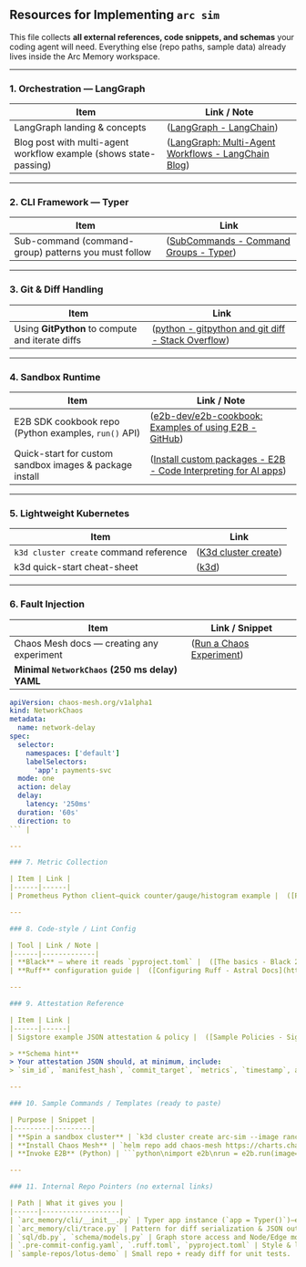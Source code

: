 ## Resources for Implementing `arc sim`

This file collects **all external references, code snippets, and schemas** your coding agent will need. Everything else (repo paths, sample data) already lives inside the Arc Memory workspace.

---

### 1. Orchestration — LangGraph

| Item | Link / Note |
|------|-------------|
| LangGraph landing & concepts |  ([LangGraph - LangChain](https://www.langchain.com/langgraph?utm_source=chatgpt.com)) |
| Blog post with multi-agent workflow example (shows state-passing) |  ([LangGraph: Multi-Agent Workflows - LangChain Blog](https://blog.langchain.dev/langgraph-multi-agent-workflows/?utm_source=chatgpt.com)) |

---

### 2. CLI Framework — Typer

| Item | Link |
|------|------|
| Sub-command (command-group) patterns you must follow |  ([SubCommands - Command Groups - Typer](https://typer.tiangolo.com/tutorial/subcommands/?utm_source=chatgpt.com)) |

---

### 3. Git & Diff Handling

| Item | Link |
|------|------|
| Using **GitPython** to compute and iterate diffs |  ([python - gitpython and git diff - Stack Overflow](https://stackoverflow.com/questions/20061898/gitpython-and-git-diff?utm_source=chatgpt.com)) |

---

### 4. Sandbox Runtime

| Item | Link / Note |
|------|-------------|
| E2B SDK cookbook repo (Python examples, `run()` API) |  ([e2b-dev/e2b-cookbook: Examples of using E2B - GitHub](https://github.com/e2b-dev/e2b-cookbook?utm_source=chatgpt.com)) |
| Quick-start for custom sandbox images & package install |  ([Install custom packages - E2B - Code Interpreting for AI apps](https://e2b.dev/docs/quickstart/install-custom-packages?utm_source=chatgpt.com)) |

---

### 5. Lightweight Kubernetes

| Item | Link |
|------|------|
| `k3d cluster create` command reference |  ([K3d cluster create](https://k3d.io/v5.3.0/usage/commands/k3d_cluster_create/?utm_source=chatgpt.com)) |
| k3d quick-start cheat-sheet |  ([k3d](https://k3d.io/?utm_source=chatgpt.com)) |

---

### 6. Fault Injection

| Item | Link / Snippet |
|------|----------------|
| Chaos Mesh docs — creating any experiment |  ([Run a Chaos Experiment](https://chaos-mesh.org/docs/run-a-chaos-experiment/?utm_source=chatgpt.com)) |
| **Minimal `NetworkChaos` (250 ms delay) YAML**  

```yaml
apiVersion: chaos-mesh.org/v1alpha1
kind: NetworkChaos
metadata:
  name: network-delay
spec:
  selector:
    namespaces: ['default']
    labelSelectors:
      'app': payments-svc
  mode: one
  action: delay
  delay:
    latency: '250ms'
  duration: '60s'
  direction: to
``` |

---

### 7. Metric Collection

| Item | Link |
|------|------|
| Prometheus Python client—quick counter/gauge/histogram example |  ([Python Monitoring with Prometheus (Beginner's Guide) - Better Stack](https://betterstack.com/community/guides/monitoring/prometheus-python-metrics/?utm_source=chatgpt.com)) |

---

### 8. Code-style / Lint Config

| Tool | Link / Note |
|------|-------------|
| **Black** — where it reads `pyproject.toml` |  ([The basics - Black 25.1.0 documentation](https://black.readthedocs.io/en/stable/usage_and_configuration/the_basics.html?utm_source=chatgpt.com)) |
| **Ruff** configuration guide |  ([Configuring Ruff - Astral Docs](https://docs.astral.sh/ruff/configuration/?utm_source=chatgpt.com)) |

---

### 9. Attestation Reference

| Item | Link |
|------|------|
| Sigstore example JSON attestation & policy |  ([Sample Policies - Sigstore](https://docs.sigstore.dev/policy-controller/sample-policies/?utm_source=chatgpt.com)) |

> **Schema hint**  
> Your attestation JSON should, at minimum, include:  
> `sim_id`, `manifest_hash`, `commit_target`, `metrics`, `timestamp`, and the raw `diff_hash`.

---

### 10. Sample Commands / Templates (ready to paste)

| Purpose | Snippet |
|---------|---------|
| **Spin a sandbox cluster** | `k3d cluster create arc-sim --image rancher/k3s:v1.29.0-k3s1 --servers 1 --agents 0` |
| **Install Chaos Mesh** | `helm repo add chaos-mesh https://charts.chaos-mesh.org && helm install chaos-mesh chaos-mesh/chaos-mesh --namespace chaos-testing --create-namespace --set chaosDaemon.runtime=docker` |
| **Invoke E2B** (Python) | ```python\nimport e2b\nrun = e2b.run(image='arc-sim:latest', script='bootstrap.sh', timeout=600)\n``` |

---

### 11. Internal Repo Pointers (no external links)

| Path | What it gives you |
|------|-------------------|
| `arc_memory/cli/__init__.py` | Typer app instance (`app = Typer()`)—extend here. |
| `arc_memory/cli/trace.py` | Pattern for diff serialization & JSON output. |
| `sql/db.py`, `schema/models.py` | Graph store access and Node/Edge models (use in `derive_causal()`). |
| `.pre-commit-config.yaml`, `.ruff.toml`, `pyproject.toml` | Style & lint settings—keep new code compliant. |
| `sample-repos/lotus-demo` | Small repo + ready diff for unit tests. |
